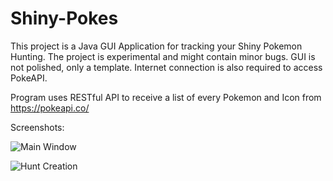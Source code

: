 # Shiny-Pokes
This project is a Java GUI Application for tracking your Shiny Pokemon Hunting. 
The project is experimental and might contain minor bugs. GUI is not polished, only a template. Internet connection is also required to access PokeAPI.

Program uses RESTful API to receive a list of every Pokemon and Icon from https://pokeapi.co/

Screenshots:

![Main Window](https://user-images.githubusercontent.com/48931463/89458141-0f2d2e80-d756-11ea-8fb5-25cf0858bf9f.png)

![Hunt Creation](https://user-images.githubusercontent.com/48931463/89458133-0c323e00-d756-11ea-8d30-07a9ca5ff697.png)

